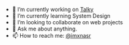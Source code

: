 - 🔭 I’m currently working on [Talky](https://github.com/imxnasr/talky)
- 🌱 I’m currently learning System Design
- 👯 I’m looking to collaborate on web projects
- 💬 Ask me about anything.
- 📫 How to reach me: [@imxnasr](https://x.com/imxnasr)
